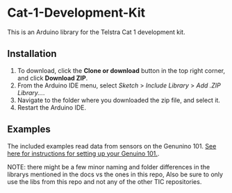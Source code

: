 # Cat-1-Development-Kit

This is an Arduino library for the Telstra Cat 1 development kit.

## Installation

1. To download, click the **Clone or download** button in the top right corner, and click **Download ZIP**.
2. From the Arduino IDE menu, select *Sketch* > *Include Library* > *Add .ZIP Library...*.
3. Navigate to the folder where you downloaded the zip file, and select it.
4. Restart the Arduino IDE.

## Examples

The included examples read data from sensors on the Genunino 101. [See here for instructions for setting up your Genuino 101.](https://github.com/telstra/TIC2017/wiki/2.1-Setting-up-the-Genuino-101). 

NOTE: there might be a few minor naming and folder differences in the librarys mentioned in the docs vs the ones in this repo, Also be sure to only use the libs from this repo and not any of the other TIC repositories.
